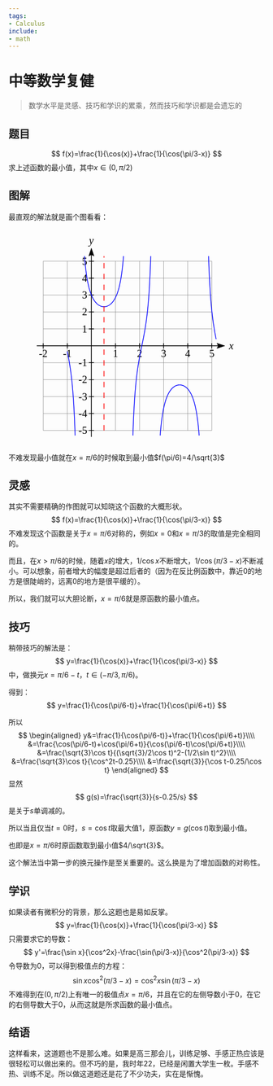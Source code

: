```yaml
---
tags:
- Calculus
include:
- math
---
```

# 中等数学复健
> 数学水平是灵感、技巧和学识的累乘，然而技巧和学识都是会遗忘的
## 题目
$$
f(x)=\frac{1}{\cos(x)}+\frac{1}{\cos(\pi/3-x)}
$$
求上述函数的最小值，其中$x\in (0,\pi/2)$
## 图解
最直观的解法就是画个图看看：
<figure>
<svg xmlns="http://www.w3.org/2000/svg" xmlns:xlink="http://www.w3.org/1999/xlink" id="preview" width="599" height="600" viewBox="0 0 599 600" xunitlength="67" yunitlength="47" xmin="-2" xmax="5" ymin="-5" ymax="5" ox="174" oy="275"><defs><style type="text/css">@import url("http://cdnjs.cloudflare.com/ajax/libs/KaTeX/0.2.0/katex.min.css")</style></defs><path d=" M174,90 174,560 M241,90 241,560 M308,90 308,560 M375,90 375,560 M442,90 442,560 M509,90 509,560 M107,90 107,560 M40,90 40,560 M40,325 509,325 M40,372 509,372 M40,419 509,419 M40,466 509,466 M40,513 509,513 M40,560 509,560 M40,278 509,278 M40,231 509,231 M40,184 509,184 M40,137 509,137 M40,90 509,90" stroke-width="1" stroke="grey" fill="none"></path><path d="M 523.376 317.812 L 544.94 325 L 523.376 332.188 L 526.97 325 z" stroke-width="1" stroke="black" fill="black"></path><path d="M 166.812 75.624 L 174 54.06 L 181.188 75.624 L 174 72.03 z" stroke-width="1" stroke="black" fill="black"></path><path d="M22.03,325 526.97,325 M174,72.03 174,577.97 M174,332.25 174,317.75 M241,332.25 241,317.75 M308,332.25 308,317.75 M375,332.25 375,317.75 M442,332.25 442,317.75 M509,332.25 509,317.75 M107,332.25 107,317.75 M40,332.25 40,317.75 M181.25,325 166.75,325 M181.25,372 166.75,372 M181.25,419 166.75,419 M181.25,466 166.75,466 M181.25,513 166.75,513 M181.25,560 166.75,560 M181.25,278 166.75,278 M181.25,231 166.75,231 M181.25,184 166.75,184 M181.25,137 166.75,137 M181.25,90 166.75,90" stroke-width="2" stroke="black" fill="none"></path><text id="null" x="241" y="356" font-style="" font-family="KaTeX_Main, serif" font-size="29" font-weight="normal" text-anchor="middle" fill="black" stroke-width="0px">1</text><text id="null" x="308" y="356" font-style="" font-family="KaTeX_Main, serif" font-size="29" font-weight="normal" text-anchor="middle" fill="black" stroke-width="0px">2</text><text id="null" x="375" y="356" font-style="" font-family="KaTeX_Main, serif" font-size="29" font-weight="normal" text-anchor="middle" fill="black" stroke-width="0px">3</text><text id="null" x="442" y="356" font-style="" font-family="KaTeX_Main, serif" font-size="29" font-weight="normal" text-anchor="middle" fill="black" stroke-width="0px">4</text><text id="null" x="509" y="356" font-style="" font-family="KaTeX_Main, serif" font-size="29" font-weight="normal" text-anchor="middle" fill="black" stroke-width="0px">5</text><text id="null" x="107" y="356" font-style="" font-family="KaTeX_Main, serif" font-size="29" font-weight="normal" text-anchor="middle" fill="black" stroke-width="0px">-1</text><text id="null" x="40" y="356" font-style="" font-family="KaTeX_Main, serif" font-size="29" font-weight="normal" text-anchor="middle" fill="black" stroke-width="0px">-2</text><text id="null" x="162.33333333333334" y="287.6666666666667" font-style="" font-family="KaTeX_Main, serif" font-size="29" font-weight="normal" text-anchor="end" fill="black" stroke-width="0px">1</text><text id="null" x="162.33333333333334" y="240.66666666666666" font-style="" font-family="KaTeX_Main, serif" font-size="29" font-weight="normal" text-anchor="end" fill="black" stroke-width="0px">2</text><text id="null" x="162.33333333333334" y="193.66666666666666" font-style="" font-family="KaTeX_Main, serif" font-size="29" font-weight="normal" text-anchor="end" fill="black" stroke-width="0px">3</text><text id="null" x="162.33333333333334" y="146.66666666666666" font-style="" font-family="KaTeX_Main, serif" font-size="29" font-weight="normal" text-anchor="end" fill="black" stroke-width="0px">4</text><text id="null" x="162.33333333333334" y="99.66666666666667" font-style="" font-family="KaTeX_Main, serif" font-size="29" font-weight="normal" text-anchor="end" fill="black" stroke-width="0px">5</text><text id="null" x="162.33333333333334" y="381.6666666666667" font-style="" font-family="KaTeX_Main, serif" font-size="29" font-weight="normal" text-anchor="end" fill="black" stroke-width="0px">-1</text><text id="null" x="162.33333333333334" y="428.6666666666667" font-style="" font-family="KaTeX_Main, serif" font-size="29" font-weight="normal" text-anchor="end" fill="black" stroke-width="0px">-2</text><text id="null" x="162.33333333333334" y="475.6666666666667" font-style="" font-family="KaTeX_Main, serif" font-size="29" font-weight="normal" text-anchor="end" fill="black" stroke-width="0px">-3</text><text id="null" x="162.33333333333334" y="522.6666666666666" font-style="" font-family="KaTeX_Main, serif" font-size="29" font-weight="normal" text-anchor="end" fill="black" stroke-width="0px">-4</text><text id="null" x="162.33333333333334" y="569.6666666666666" font-style="" font-family="KaTeX_Main, serif" font-size="29" font-weight="normal" text-anchor="end" fill="black" stroke-width="0px">-5</text><text id="null" x="174" y="42.39333333333328" font-style="italic" font-family="KaTeX_Main, serif" font-size="29" font-weight="normal" text-anchor="middle" fill="black" stroke-width="0px">y</text><text id="null" x="556.6066666666667" y="334.6666666666667" font-style="italic" font-family="KaTeX_Main, serif" font-size="29" font-weight="normal" text-anchor="start" fill="black" stroke-width="0px">x</text><path id="null" d="M107,340.5010418714028 107.66999933,343.86138255568085 108.33999865999999,347.2663397951976 109.00999798999999,350.72452489883847 109.67999731999998,354.24496318065326 110.34999664999998,357.83717354891473 111.01999597999998,361.5112565401446 111.68999530999997,365.27799259113283 112.35999463999997,369.1489526611814 113.02999396999998,373.13662371632495 113.69999329999997,377.25455208752953 114.36999262999997,381.5175083425621 115.03999195999997,385.94167810143085 115.70999128999996,390.54488422435224 116.37999061999996,395.34684707067186 117.04998994999997,400.36949114944605 117.71998927999996,405.6373085686131 118.38998860999996,411.1777923908912 119.05998793999996,417.02195652794387 119.72998726999995,423.20496343673426 120.39998659999995,429.76688702434194 121.06998592999994,436.7536463864361 121.73998525999994,444.2181571097591 122.40998458999994,452.2217620315856 123.07998391999993,460.83602428535573 123.74998324999993,470.14499472155717 124.41998257999992,480.2481072227321 125.08998190999992,491.26391492729454 125.75998123999992,503.3349671370871 126.42998056999991,516.6342553348762 127.09997989999991,531.3738510277207 127.7699792299999,547.8166575060408 128.43997855999993,566.2926692548382 128.68991167248026,574.1 " stroke-width="2" stroke="blue" fill="none"></path><path id="null" d="M154.81063849947776,75.89999999999998 155.90995108999988,88.89903023221888 156.57995041999988,95.98188270904075 157.24994974999987,102.54507895165352 157.9199490799999,108.64304955668905 158.5899484099999,114.32281459476803 159.2599477399999,119.62520358739289 159.92994706999988,124.58584208010245 160.59994639999988,129.23595530032708 161.2699457299999,133.603027280812 161.9399450599999,137.7113448932937 162.6099443899999,141.58244957541672 163.2799437199999,145.235514521122 163.9499430499999,148.68766129955372 164.61994237999988,151.9542269551207 165.2899417099999,155.04899039488419 165.9599410399999,157.98436512392846 166.6299403699999,160.77156402367854 167.2999396999999,163.420740792601 167.9699390299999,165.94111181643552 168.6399383599999,168.34106155573141 169.30993768999988,170.62823399388702 169.9799370199999,172.80961225003261 170.6499363499999,174.891588105636 171.3199356799999,176.88002290440102 171.9899350099999,178.7803010484704 172.6599343399999,180.5973771196604 173.3299336699999,182.33581749421546 173.99993299999988,183.99983718687133 174.6699323299999,185.59333254970164 175.3399316599999,187.11991035916583 176.0099309899999,188.58291374768925 176.6799303199999,189.9854453713251 177.3499296499999,191.33038815043176 178.0199289799999,192.62042387410298 178.68992830999989,193.85804991989795 179.3599276399999,195.04559430706638 180.0299269699999,196.18522927300728 180.6999262999999,197.27898353834468 181.3699256299999,198.32875340511202 182.0399249599999,199.33631281455894 182.7099242899999,200.30332247559727 183.3799236199999,201.23133816150255 184.04992294999988,202.12181826087556 184.7199222799999,202.97613065878846 185.3899216099999,203.79555901525998 186.0599209399999,204.58130850055284 186.7299202699999,205.3345110400927 187.3999195999999,206.05623011594724 188.06991892999991,206.74746516666391 188.7399182599999,207.40915562273767 189.4099175899999,208.04218461099924 190.0799169199999,208.64738235769534 190.7499162499999,209.22552931692405 191.4199155799999,209.7773590483327 192.08991490999992,210.3035608655407 192.75991423999992,210.80478227457695 193.4299135699999,211.28163121968498 194.0999128999999,211.73467815212172 194.7699122299999,212.16445793603333 195.43991155999993,212.57147160410688 196.10991088999992,212.9561879744591 196.77991021999992,213.3190451391082 197.44990954999992,213.6604518333699 198.1199088799999,213.9807886946155 198.7899082099999,214.2804094180093 199.4599075399999,214.5596418161009 200.12990686999993,214.81878878847488 200.79990619999992,215.0581292070442 201.46990552999992,215.2779187220155 202.13990485999992,215.4783904930381 202.8099041899999,215.65975584957903 203.47990351999994,215.8222048841289 204.14990284999993,215.96590698144166 204.81990217999993,216.09101128663616 205.48990150999992,216.1976471146367 206.15990083999992,216.28592430310147 206.82990016999992,216.35593351067803 207.4998994999999,216.4077464621281 208.16989882999994,216.44141614158457 208.83989815999993,216.4569769349293 209.50989748999993,216.4544447220203 210.17989681999993,216.4338169192372 210.84989614999992,216.39507247256074 211.51989547999992,216.33817180115267 212.1898948099999,216.26305669114748 212.8598941399999,216.16965013911602 213.5298934699999,216.05785614439958 214.1998927999999,215.9275594492512 214.8698921299999,215.7786252254429 215.5398914599999,215.61089870571533 216.2098907899999,215.42420475814617 216.87989011999989,215.21834740119783 217.5498894499999,214.99310925687166 218.2198887799999,214.74825093903837 218.8898881099999,214.48351037363193 219.5598874399999,214.1986020469833 220.2298867699999,213.89321617812425 220.8998860999999,213.56701781040903 221.56988542999989,213.21964581727485 222.23988475999988,212.85071181638716 222.90988408999988,212.4597989857865 223.57988341999987,212.04646077495994 224.24988274999987,211.61021950299812 224.91988207999987,211.15056483515775 225.58988140999986,210.66695212821548 226.25988073999986,210.15880063396872 226.92988006999985,209.6254915490877 227.59987939999985,209.06636589824802 228.26987872999985,208.4807222360456 228.93987805999984,207.86781415160414 229.60987738999984,207.22684755800168 230.27987671999983,206.55697774664446 230.94987604999983,205.85730618446928 231.61987537999983,205.12687702932885 232.28987470999982,204.36467333606532 232.95987403999982,203.5696129225575 233.6298733699998,202.7405438613888 234.2998726999998,201.8762395586524 234.9698720299998,200.9753933767244 235.6398713599998,200.0366127525026 236.3098706899998,199.05841275652483 236.97987001999982,198.03920903143796 237.64986934999982,196.97731004033284 238.3198686799998,195.87090854634192 238.9898680099998,194.71807223440658 239.6598673399998,193.5167333740406 240.3298666699998,192.26467740796102 240.9998659999998,190.95953033530645 241.6698653299998,189.5987447394191 242.3398646599998,188.17958428836243 243.00986398999981,186.69910651091618 243.6798633199998,185.15414362104485 244.3498626499998,183.5412811289592 245.0198619799998,181.85683393585992 245.68986130999983,180.09681956106044 246.35986063999982,178.2569280929099 247.02985996999985,176.33248838695272 247.69985929999984,174.3184299537711 248.36985862999984,172.2092398821569 249.03985795999984,169.99891402713138 249.70985728999983,167.68090155249536 250.37985661999986,165.24804174854444 251.04985594999985,162.69249184037938 251.71985527999988,160.00564425208438 252.38985460999987,157.17803148571517 253.05985393999987,154.19921639716154 253.72985326999986,151.05766518500116 254.39985259999986,147.74059982942185 255.06985192999988,144.23382599480897 255.7398512599999,140.52153150050503 256.4098505899999,136.5860493150832 257.0798499199999,132.4075775676572 257.7498492499999,127.96384719782782 258.4198485799999,123.2297254518752 259.0898479099999,118.17674029654529 259.7598472399999,112.7725067148782 260.42984656999994,106.98003042529842 261.09984589999993,100.75685733956408 261.76984522999993,94.05402735603127 262.4398445599999,86.81477787780818 263.1098438899999,78.9729243023499 263.35143411614246,75.89999999999998 " stroke-width="2" stroke="blue" fill="none"></path><path id="null" d="M289.47163675433524,574.1 290.57981642000016,543.0243652728147 291.24981575000015,527.0883726349667 291.91981508000015,512.7760321787207 292.58981441000014,499.84008337643377 293.25981374000014,488.080424359458 293.92981307000014,477.33334794744314 294.59981240000013,467.4635949674797 295.2698117300002,458.3584003683525 295.9398110600002,449.92297231537964 296.6098103900002,442.0770172286419 297.2798097200002,434.75203874089755 297.94980905000017,427.8892164900684 298.6198083800002,421.4377243445472 299.2898077100002,415.35338519432764 299.9598070400002,409.5975860496943 300.6298063700002,404.1363962947646 301.2998057000002,398.93984582466896 301.9698050300002,393.98132999257155 302.6398043600002,389.2371158609541 303.3098036900002,384.68592992242577 303.9798030200002,380.30861174253255 304.64980235000024,376.08782124531945 305.31980168000024,372.00778987334616 305.98980101000024,368.0541077969392 306.65980034000023,364.2135408611938 307.3297996700003,360.47387214571984 307.9997990000003,356.8237639472578 308.6697983300003,353.25263673587745 309.3397976600003,349.75056222436024 310.00979699000027,346.30816816002823 310.67979632000026,342.91655282348836 311.34979565000026,339.5672075184698 312.0197949800002,336.2519455756908 312.6897943100002,332.9628365826725 313.3597936400002,329.69214469917097 314.0297929700002,326.43227003090533 314.6997923000001,323.1756921173662 315.3697916300001,319.9149146461633 316.0397909600001,316.64241053896376 316.7097902900001,313.3505665639011 317.3797896200001,310.0316266168045 318.0497889500001,306.67763277819813 318.7197882800001,303.2803631933093 319.3897876100001,299.8312657358257 320.0597869400001,296.32138629923975 320.7297862700001,292.74129040728394 321.3997856000001,289.0809766404834 322.0697849300001,285.32978013041077 322.7397842600001,281.4762640652772 323.4097835900001,277.5080967650242 324.07978292,273.4119114015091 324.74978225,269.173144834131 325.41978158,264.7758512697436 326.08978091,260.2024854936491 326.75978024,255.433649197058 327.42977956999994,250.44779236700947 328.09977889999993,245.2208597014959 328.76977822999993,239.72586942166777 329.4397775599999,233.9324084776228 330.1097768899999,227.80602371229497 330.7797762199999,221.30748267950003 331.4497755499999,214.39186997150154 332.1197748799999,207.00747433426693 332.7897742099999,199.0944074316439 333.4597735399999,190.582875249785 334.1297728699999,181.3909954187675 334.7997721999999,171.42201457117852 335.4697715299999,160.56072375618862 336.1397708599998,148.66878832469183 336.8097701899998,135.57858803164282 337.4797695199998,121.0849814180707 338.1497688499998,104.93412951897506 338.8197681799998,86.80807599056163 339.17618874942616,75.89999999999998 " stroke-width="2" stroke="blue" fill="none"></path><path id="null" d="M365.2979824929315,574.1 366.28974070999936,562.2834073338797 366.95974003999936,555.1120219146148 367.62973936999936,548.4697607200854 368.29973869999935,542.3008788180064 368.96973802999935,536.557262265529 369.63973735999934,531.1971651876654 370.30973668999934,526.1841897116077 370.97973601999934,521.4864559635048 371.64973534999933,517.0759220554273 372.3197346799993,512.9278233637899 372.98973400999927,509.0202073773951 373.65973333999926,505.33354563560397 374.32973266999926,501.85040825116926 374.99973199999926,498.55518955002196 375.66973132999925,495.433875700617 376.3397306599992,492.4738470218166 377.0097299899992,489.6637090778805 377.6797293199992,486.99314778597625 378.3497286499992,484.4528046457882 379.0197279799992,482.03416890494304 379.68972730999917,479.72948403790144 380.35972663999917,477.5316663700477 381.02972596999916,475.4342340462035 381.69972529999916,473.43124484167515 382.36972462999915,471.51724155814657 383.03972395999915,469.68720394716456 383.70972328999915,467.9365062691512 384.37972261999914,466.26087973260053 385.0497219499991,464.65637917170204 385.7197212799991,463.1193534153631 386.3897206099991,461.64641887988466 387.05971993999907,460.2344359841353 387.72971926999907,458.88048804218033 388.399718599999,457.58186233575884 389.069717929999,456.33603310922695 389.739717259999,455.1406462638015 390.409716589999,453.99350555711635 391.079715919999,452.89256013907004 391.749715249999,451.83589327634763 392.419714579999,450.82171213641027 393.089713909999,449.8483385176122 393.759713239999,448.9142004258191 394.42971256999897,448.0178244097775 395.09971189999897,447.1578285777956 395.76971122999896,446.3329162272695 396.43971055999896,445.54187002640913 397.10970988999895,444.78354669435623 397.7797092199989,444.05687213186843 398.4497085499989,443.3608369599981 399.1197078799989,442.6944924288084 399.7897072099989,442.0569466622337 400.4597065399988,441.44736120878133 401.1297058699988,440.86494787093795 401.7997051999988,440.30896578895977 402.4697045299988,439.778718757208 403.1397038599988,439.2735527534137 403.8097031899988,438.7928536632221 404.4797025199988,438.3360451841306 405.1497018499988,437.9025868944984 405.8197011799988,437.49197247472216 406.4897005099988,437.10372806892394 407.1596998399988,436.7374107766384 407.8296991699988,436.3926072650024 408.4996984999988,436.0689324928734 409.16969782999877,435.76602853913005 409.8396971599987,435.4835635281712 410.5096964899987,435.22123064630193 411.1796958199987,434.9787472433304 411.8496951499987,434.7558540142585 412.5196944799987,434.5523142564766 413.18969380999863,434.3679131983472 413.8596931399986,434.20245739550455 414.5296924699986,434.05577419160704 415.1996917999986,433.9277112406535 415.8696911299986,433.8181360883343 416.5396904599986,433.726935810216 417.2096897899986,433.65401670487154 417.8796891199986,433.59930404036913 418.5496884499986,433.5627418528119 419.2196877799986,433.5442927958951 419.8896871099986,433.54393804071515 420.5596864399986,433.5616772253169 421.2296857699986,433.5975284537237 421.8996850999985,433.6515283444468 422.5696844299985,433.72373212871776 423.2396837599985,433.81421379894766 423.9096830899985,433.92306630816813 424.5796824199985,434.0504018214797 425.24968174999844,434.1963520207995 425.91968107999844,434.3610684644889 426.58968040999844,434.54472300373413 427.25967973999843,434.7475082578686 427.92967906999843,434.9696381511551 428.5996783999984,435.21134851389843 429.2696777299984,435.4728977511402 429.9396770599984,435.7545675825895 430.6096763899984,436.0566638578879 431.2796757199984,436.37951745177884 431.9496750499984,436.7234852442756 432.61967437999834,437.08895119148497 433.28967370999834,437.47632749336594 433.95967303999834,437.8860558653855 434.62967236999833,438.3186089217836 435.2996716999983,438.77449167898726 435.9696710299983,439.25424318863213 436.6396703599983,439.7584383106664 437.3096696899983,440.2876896381365 437.9796690199983,440.84264958651715 438.64966834999825,441.4240126618415 439.31966767999825,442.0325179234584 439.98966700999824,442.66895165898836 440.65966633999824,443.3341502910192 441.32966566999823,444.0290035372807 441.99966499999823,444.7544578485205 442.6696643299982,445.5115201511005 443.3396636599982,446.3012619244837 444.0096629899982,447.1248236473559 444.6796623199982,447.9834196501704 445.34966164999815,448.8783434164949 446.01966097999815,449.8109733807672 446.68966030999815,450.7827792760173 447.35965963999814,451.7953290919154 448.02965896999814,452.85029671128643 448.69965829999813,453.94947030215326 449.36965762999813,455.094761552626 450.0396569599981,456.28821584776813 450.7096562899981,457.5320235011991 451.37965561999806,458.8285321699773 452.04965494999806,460.1802605996005 452.71965427999805,461.58991386724756 453.38965360999805,463.06040031619057 454.05965293999805,464.5948504033124 454.72965226999804,466.19663771566456 455.39965159999804,467.8694024519634 456.06965092999803,469.61707771205886 456.73965025999803,471.4439189931435 457.40964958999797,473.3545373576135 458.07964891999796,475.3539368162276 458.74964824999796,477.44755656427776 459.41964757999796,479.64131882125423 460.08964690999795,481.941683160209 460.75964623999795,484.3557083769798 461.42964556999794,486.8911231483389 462.09964489999794,489.5564069704293 462.76964422999794,492.3608831653496 463.4396435599979,495.3148261082455 464.1096428899979,498.4295852775499 464.77964221999787,501.7177292901222 465.44964154999786,505.1932137809953 466.11964087999786,508.87157786365026 466.78964020999786,512.7701750132682 467.45963953999785,516.9084456215356 468.12963886999785,521.3082402702498 468.79963819999784,525.9942050878176 469.4696375299978,530.9942435591498 470.1396368599978,536.3400730912286 470.8096361899978,542.0678998214713 471.47963551999777,548.2192420539462 472.14963484999777,554.841941972377 472.81963417999776,561.9914178461006 473.48963350999776,569.7322261785291 473.83769188366176,574.1 " stroke-width="2" stroke="blue" fill="none"></path><path id="null" d="M499.9595592098396,75.89999999999998 500.9596060399973,104.26278675403057 501.6296053699973,120.48463270510814 502.2996046999973,135.03808968709114 502.9696040299973,148.17918753853576 503.6396033599973,160.1147441958825 504.3096026899973,171.0136803040815 504.9796020199973,181.01535162168125 505.6496013499973,190.23577783712648 506.3196006799972,198.77236254034233 506.9896000099972,206.7075143985162 507.6595993399972,214.11145700625787 508.3295986699972,221.04443204227562 508.9995979999972,227.55844344962662 509.6695973299972,233.69865065403621 510.3395966599972,239.50449074916514 511.0095959899972,245.01058945145053 511.6795953199972,250.247506030801 512.3495946499971,255.24234671911233 513.0195939799971,260.0192731667512 513.6895933099971,264.599926582658 514.3595926399971,269.0037837133941 515.0295919699971,273.24845740535466 515.6995912999971,277.34995187685024 516.3695906299971,281.32288080346575 517.0395899599971,285.18065474550997 517.7095892899971,288.93564321333486 518.3795886199971,292.59931569529874 519.049587949997,296.18236520469827 519.7195872799971,299.6948172913102 520.389586609997,303.1461269763305 521.0595859399971,306.54526568062147 " stroke-width="2" stroke="blue" fill="none"></path><path id="null" d="M209.08111796508604,560 209.08111796508604,559.2166674499999 209.08111796508604,558.4333349 209.08111796508604,557.65000235 209.08111796508604,556.8666698 209.08111796508604,556.0833372499999 209.08111796508604,555.3000046999999 209.08111796508604,554.5166721499999 209.08111796508604,553.7333395999999 209.08111796508604,552.9500070499998 209.08111796508604,552.1666744999998 209.08111796508604,551.3833419499998 209.08111796508604,550.6000093999999 209.08111796508604,549.8166768499998 209.08111796508604,549.0333442999997 209.08111796508604,548.2500117499998 209.08111796508604,547.4666791999998 209.08111796508604,546.6833466499997 209.08111796508604,545.9000140999997 209.08111796508604,545.1166815499997 209.08111796508604,544.3333489999997 209.08111796508604,543.5500164499997 209.08111796508604,542.7666838999996 209.08111796508604,541.9833513499996 209.08111796508604,541.2000187999996 209.08111796508604,540.4166862499997 209.08111796508604,539.6333536999996 209.08111796508604,538.8500211499995 209.08111796508604,538.0666885999996 209.08111796508604,537.2833560499995 209.08111796508604,536.5000234999995 209.08111796508604,535.7166909499995 209.08111796508604,534.9333583999995 209.08111796508604,534.1500258499995 209.08111796508604,533.3666932999995 209.08111796508604,532.5833607499994 209.08111796508604,531.8000281999994 209.08111796508604,531.0166956499994 209.08111796508604,530.2333630999995 209.08111796508604,529.4500305499994 209.08111796508604,528.6666979999993 209.08111796508604,527.8833654499994 209.08111796508604,527.1000328999993 209.08111796508604,526.3167003499993 209.08111796508604,525.5333677999993 209.08111796508604,524.7500352499993 209.08111796508604,523.9667026999992 209.08111796508604,523.1833701499993 209.08111796508604,522.4000375999992 209.08111796508604,521.6167050499992 209.08111796508604,520.8333724999992 209.08111796508604,520.0500399499992 209.08111796508604,519.2667073999992 209.08111796508604,518.4833748499991 209.08111796508604,517.7000422999992 209.08111796508604,516.9167097499991 209.08111796508604,516.1333771999991 209.08111796508604,515.3500446499991 209.08111796508604,514.5667120999991 209.08111796508604,513.783379549999 209.08111796508604,513.0000469999991 209.08111796508604,512.216714449999 209.08111796508604,511.43338189999906 209.08111796508604,510.6500493499991 209.08111796508604,509.86671679999904 209.08111796508604,509.0833842499991 209.08111796508604,508.30005169999913 209.08111796508604,507.51671914999906 209.08111796508604,506.7333865999991 209.08111796508604,505.95005404999915 209.08111796508604,505.1667214999991 209.08111796508604,504.38338894999913 209.08111796508604,503.6000563999992 209.08111796508604,502.8167238499991 209.08111796508604,502.03339129999915 209.08111796508604,501.2500587499991 209.08111796508604,500.46672619999913 209.08111796508604,499.68339364999906 209.08111796508604,498.9000610999991 209.08111796508604,498.11672854999915 209.08111796508604,497.3333959999991 209.08111796508604,496.55006344999913 209.08111796508604,495.7667308999992 209.08111796508604,494.9833983499991 209.08111796508604,494.20006579999915 209.08111796508604,493.4167332499992 209.08111796508604,492.63340069999913 209.08111796508604,491.8500681499992 209.08111796508604,491.0667355999992 209.08111796508604,490.28340304999915 209.08111796508604,489.5000704999992 209.08111796508604,488.71673794999924 209.08111796508604,487.9334053999992 209.08111796508604,487.1500728499992 209.08111796508604,486.36674029999926 209.08111796508604,485.5834077499992 209.08111796508604,484.80007519999924 209.08111796508604,484.0167426499993 209.08111796508604,483.2334100999992 209.08111796508604,482.45007754999926 209.08111796508604,481.6667449999993 209.08111796508604,480.88341244999924 209.08111796508604,480.1000798999993 209.08111796508604,479.3167473499992 209.08111796508604,478.53341479999926 209.08111796508604,477.7500822499993 209.08111796508604,476.96674969999924 209.08111796508604,476.1834171499993 209.08111796508604,475.4000845999992 209.08111796508604,474.61675204999926 209.08111796508604,473.8334194999993 209.08111796508604,473.05008694999924 209.08111796508604,472.2667543999993 209.08111796508604,471.48342184999933 209.08111796508604,470.70008929999926 209.08111796508604,469.9167567499993 209.08111796508604,469.13342419999935 209.08111796508604,468.3500916499993 209.08111796508604,467.56675909999933 209.08111796508604,466.7834265499994 209.08111796508604,466.0000939999993 209.08111796508604,465.21676144999935 209.08111796508604,464.4334288999994 209.08111796508604,463.65009634999933 209.08111796508604,462.8667637999994 209.08111796508604,462.0834312499994 209.08111796508604,461.30009869999935 209.08111796508604,460.5167661499994 209.08111796508604,459.73343359999944 209.08111796508604,458.9501010499994 209.08111796508604,458.1667684999994 209.08111796508604,457.38343594999947 209.08111796508604,456.6001033999994 209.08111796508604,455.81677084999944 209.08111796508604,455.0334382999994 209.08111796508604,454.2501057499994 209.08111796508604,453.46677319999947 209.08111796508604,452.6834406499994 209.08111796508604,451.90010809999944 209.08111796508604,451.1167755499995 209.08111796508604,450.3334429999994 209.08111796508604,449.55011044999947 209.08111796508604,448.7667778999994 209.08111796508604,447.98344534999944 209.08111796508604,447.2001127999995 209.08111796508604,446.4167802499994 209.08111796508604,445.63344769999946 209.08111796508604,444.8501151499995 209.08111796508604,444.06678259999944 209.08111796508604,443.2834500499995 209.08111796508604,442.50011749999953 209.08111796508604,441.71678494999946 209.08111796508604,440.9334523999995 209.08111796508604,440.15011984999956 209.08111796508604,439.3667872999995 209.08111796508604,438.58345474999953 209.08111796508604,437.8001221999996 209.08111796508604,437.0167896499995 209.08111796508604,436.23345709999955 209.08111796508604,435.4501245499996 209.08111796508604,434.66679199999953 209.08111796508604,433.8834594499996 209.08111796508604,433.1001268999995 209.08111796508604,432.31679434999955 209.08111796508604,431.5334617999996 209.08111796508604,430.75012924999953 209.08111796508604,429.9667966999996 209.08111796508604,429.1834641499996 209.08111796508604,428.40013159999955 209.08111796508604,427.6167990499996 209.08111796508604,426.83346649999953 209.08111796508604,426.0501339499996 209.08111796508604,425.2668013999996 209.08111796508604,424.48346884999955 209.08111796508604,423.7001362999996 209.08111796508604,422.91680374999964 209.08111796508604,422.1334711999996 209.08111796508604,421.3501386499996 209.08111796508604,420.56680609999967 209.08111796508604,419.7834735499996 209.08111796508604,419.00014099999964 209.08111796508604,418.2168084499997 209.08111796508604,417.4334758999996 209.08111796508604,416.65014334999967 209.08111796508604,415.8668107999997 209.08111796508604,415.08347824999964 209.08111796508604,414.3001456999997 209.08111796508604,413.51681314999973 209.08111796508604,412.73348059999967 209.08111796508604,411.9501480499997 209.08111796508604,411.16681549999976 209.08111796508604,410.3834829499997 209.08111796508604,409.60015039999973 209.08111796508604,408.81681784999967 209.08111796508604,408.0334852999997 209.08111796508604,407.25015274999976 209.08111796508604,406.4668201999997 209.08111796508604,405.68348764999973 209.08111796508604,404.9001550999998 209.08111796508604,404.1168225499997 209.08111796508604,403.33348999999976 209.08111796508604,402.5501574499997 209.08111796508604,401.76682489999973 209.08111796508604,400.9834923499998 209.08111796508604,400.2001597999997 209.08111796508604,399.41682724999976 209.08111796508604,398.6334946999998 209.08111796508604,397.85016214999973 209.08111796508604,397.0668295999998 209.08111796508604,396.2834970499998 209.08111796508604,395.50016449999976 209.08111796508604,394.7168319499998 209.08111796508604,393.93349939999985 209.08111796508604,393.1501668499998 209.08111796508604,392.3668342999998 209.08111796508604,391.58350174999987 209.08111796508604,390.8001691999998 209.08111796508604,390.01683664999985 209.08111796508604,389.2335040999999 209.08111796508604,388.4501715499998 209.08111796508604,387.66683899999987 209.08111796508604,386.8835064499998 209.08111796508604,386.10017389999985 209.08111796508604,385.3168413499999 209.08111796508604,384.5335087999998 209.08111796508604,383.75017624999987 209.08111796508604,382.9668436999999 209.08111796508604,382.18351114999984 209.08111796508604,381.4001785999999 209.08111796508604,380.61684604999994 209.08111796508604,379.83351349999987 209.08111796508604,379.0501809499999 209.08111796508604,378.26684839999984 209.08111796508604,377.4835158499999 209.08111796508604,376.70018329999994 209.08111796508604,375.91685074999987 209.08111796508604,375.1335181999999 209.08111796508604,374.35018564999996 209.08111796508604,373.5668530999999 209.08111796508604,372.78352054999993 209.08111796508604,372.000188 209.08111796508604,371.2168554499999 209.08111796508604,370.43352289999996 209.08111796508604,369.6501903499999 209.08111796508604,368.86685779999993 209.08111796508604,368.08352525 209.08111796508604,367.3001926999999 209.08111796508604,366.51686014999996 209.08111796508604,365.7335275999999 209.08111796508604,364.95019504999993 209.08111796508604,364.1668625 209.08111796508604,363.3835299499999 209.08111796508604,362.60019739999996 209.08111796508604,361.8168648499999 209.08111796508604,361.03353229999993 209.08111796508604,360.25019975 209.08111796508604,359.4668671999999 209.08111796508604,358.68353464999996 209.08111796508604,357.9002020999999 209.08111796508604,357.11686954999993 209.08111796508604,356.333537 209.08111796508604,355.5502044499999 209.08111796508604,354.76687189999996 209.08111796508604,353.9835393499999 209.08111796508604,353.20020679999993 209.08111796508604,352.41687425 209.08111796508604,351.6335416999999 209.08111796508604,350.85020914999996 209.08111796508604,350.0668765999999 209.08111796508604,349.28354404999993 209.08111796508604,348.5002115 209.08111796508604,347.7168789499999 209.08111796508604,346.93354639999995 209.08111796508604,346.1502138499999 209.08111796508604,345.36688129999993 209.08111796508604,344.58354875 209.08111796508604,343.8002161999999 209.08111796508604,343.01688364999995 209.08111796508604,342.2335510999999 209.08111796508604,341.45021854999993 209.08111796508604,340.666886 209.08111796508604,339.8835534499999 209.08111796508604,339.10022089999995 209.08111796508604,338.3168883499999 209.08111796508604,337.53355579999993 209.08111796508604,336.75022325 209.08111796508604,335.9668906999999 209.08111796508604,335.18355814999995 209.08111796508604,334.4002255999999 209.08111796508604,333.61689304999993 209.08111796508604,332.8335605 209.08111796508604,332.0502279499999 209.08111796508604,331.26689539999995 209.08111796508604,330.4835628499999 209.08111796508604,329.70023029999993 209.08111796508604,328.91689775 209.08111796508604,328.1335651999999 209.08111796508604,327.35023264999995 209.08111796508604,326.5669000999999 209.08111796508604,325.78356754999993 209.08111796508604,325.000235 209.08111796508604,324.2169024499999 209.08111796508604,323.43356989999995 209.08111796508604,322.6502373499999 209.08111796508604,321.86690479999993 209.08111796508604,321.08357225 209.08111796508604,320.3002396999999 209.08111796508604,319.51690714999995 209.08111796508604,318.7335745999999 209.08111796508604,317.95024204999993 209.08111796508604,317.1669095 209.08111796508604,316.3835769499999 209.08111796508604,315.60024439999995 209.08111796508604,314.8169118499999 209.08111796508604,314.03357929999993 209.08111796508604,313.25024675 209.08111796508604,312.4669141999999 209.08111796508604,311.68358164999995 209.08111796508604,310.9002490999999 209.08111796508604,310.1169165499999 209.08111796508604,309.333584 209.08111796508604,308.5502514499999 209.08111796508604,307.76691889999995 209.08111796508604,306.9835863499999 209.08111796508604,306.2002537999999 209.08111796508604,305.41692125 209.08111796508604,304.6335886999999 209.08111796508604,303.85025614999995 209.08111796508604,303.0669235999999 209.08111796508604,302.2835910499999 209.08111796508604,301.5002585 209.08111796508604,300.7169259499999 209.08111796508604,299.93359339999995 209.08111796508604,299.1502608499999 209.08111796508604,298.3669282999999 209.08111796508604,297.58359575 209.08111796508604,296.8002631999999 209.08111796508604,296.01693064999995 209.08111796508604,295.2335980999999 209.08111796508604,294.4502655499999 209.08111796508604,293.666933 209.08111796508604,292.8836004499999 209.08111796508604,292.10026789999995 209.08111796508604,291.3169353499999 209.08111796508604,290.5336027999999 209.08111796508604,289.75027024999997 209.08111796508604,288.9669376999999 209.08111796508604,288.18360514999995 209.08111796508604,287.4002725999999 209.08111796508604,286.6169400499999 209.08111796508604,285.83360749999997 209.08111796508604,285.0502749499999 209.08111796508604,284.26694239999995 209.08111796508604,283.4836098499999 209.08111796508604,282.7002772999999 209.08111796508604,281.91694474999997 209.08111796508604,281.1336121999999 209.08111796508604,280.35027964999995 209.08111796508604,279.5669470999999 209.08111796508604,278.7836145499999 209.08111796508604,278.00028199999997 209.08111796508604,277.2169494499999 209.08111796508604,276.43361689999995 209.08111796508604,275.6502843499999 209.08111796508604,274.8669517999999 209.08111796508604,274.08361924999997 209.08111796508604,273.3002866999999 209.08111796508604,272.51695414999995 209.08111796508604,271.7336216 209.08111796508604,270.9502890499999 209.08111796508604,270.16695649999997 209.08111796508604,269.38362395 209.08111796508604,268.60029139999995 209.08111796508604,267.81695885 209.08111796508604,267.0336262999999 209.08111796508604,266.25029374999997 209.08111796508604,265.4669612 209.08111796508604,264.68362864999995 209.08111796508604,263.9002961 209.08111796508604,263.11696355000004 209.08111796508604,262.33363099999997 209.08111796508604,261.55029845 209.08111796508604,260.76696590000006 209.08111796508604,259.98363335 209.08111796508604,259.20030080000004 209.08111796508604,258.4169682500001 209.08111796508604,257.6336357 209.08111796508604,256.85030315000006 209.08111796508604,256.0669706000001 209.08111796508604,255.28363805000004 209.08111796508604,254.50030550000008 209.08111796508604,253.71697295000013 209.08111796508604,252.93364040000006 209.08111796508604,252.1503078500001 209.08111796508604,251.36697530000004 209.08111796508604,250.58364275000008 209.08111796508604,249.80031020000013 209.08111796508604,249.01697765000006 209.08111796508604,248.2336451000001 209.08111796508604,247.45031255000015 209.08111796508604,246.66698000000008 209.08111796508604,245.88364745000013 209.08111796508604,245.10031490000017 209.08111796508604,244.3169823500001 209.08111796508604,243.53364980000015 209.08111796508604,242.75031725000008 209.08111796508604,241.96698470000013 209.08111796508604,241.18365215000017 209.08111796508604,240.4003196000001 209.08111796508604,239.61698705000015 209.08111796508604,238.8336545000002 209.08111796508604,238.05032195000013 209.08111796508604,237.26698940000017 209.08111796508604,236.48365685000016 209.08111796508604,235.70032430000015 209.08111796508604,234.9169917500002 209.08111796508604,234.13365920000018 209.08111796508604,233.35032665000017 209.08111796508604,232.56699410000022 209.08111796508604,231.7836615500002 209.08111796508604,231.0003290000002 209.08111796508604,230.21699645000024 209.08111796508604,229.43366390000023 209.08111796508604,228.65033135000022 209.08111796508604,227.86699880000026 209.08111796508604,227.08366625000025 209.08111796508604,226.30033370000024 209.08111796508604,225.51700115000028 209.08111796508604,224.73366860000027 209.08111796508604,223.95033605000026 209.08111796508604,223.16700350000025 209.08111796508604,222.38367095000024 209.08111796508604,221.60033840000028 209.08111796508604,220.81700585000027 209.08111796508604,220.03367330000026 209.08111796508604,219.2503407500003 209.08111796508604,218.4670082000003 209.08111796508604,217.68367565000028 209.08111796508604,216.90034310000033 209.08111796508604,216.11701055000032 209.08111796508604,215.3336780000003 209.08111796508604,214.55034545000035 209.08111796508604,213.76701290000034 209.08111796508604,212.98368035000033 209.08111796508604,212.20034780000032 209.08111796508604,211.4170152500003 209.08111796508604,210.63368270000035 209.08111796508604,209.85035015000034 209.08111796508604,209.06701760000033 209.08111796508604,208.28368505000037 209.08111796508604,207.50035250000036 209.08111796508604,206.71701995000035 209.08111796508604,205.9336874000004 209.08111796508604,205.15035485000038 209.08111796508604,204.36702230000037 209.08111796508604,203.58368975000042 209.08111796508604,202.8003572000004 209.08111796508604,202.0170246500004 209.08111796508604,201.23369210000038 209.08111796508604,200.45035955000043 209.08111796508604,199.66702700000042 209.08111796508604,198.8836944500004 209.08111796508604,198.1003619000004 209.08111796508604,197.31702935000044 209.08111796508604,196.53369680000043 209.08111796508604,195.75036425000042 209.08111796508604,194.96703170000046 209.08111796508604,194.18369915000045 209.08111796508604,193.40036660000044 209.08111796508604,192.61703405000048 209.08111796508604,191.83370150000047 209.08111796508604,191.05036895000046 209.08111796508604,190.2670364000005 209.08111796508604,189.48370385000044 209.08111796508604,188.70037130000048 209.08111796508604,187.91703875000053 209.08111796508604,187.13370620000046 209.08111796508604,186.3503736500005 209.08111796508604,185.5670411000005 209.08111796508604,184.78370855000048 209.08111796508604,184.00037600000053 209.08111796508604,183.21704345000052 209.08111796508604,182.4337109000005 209.08111796508604,181.65037835000055 209.08111796508604,180.86704580000054 209.08111796508604,180.08371325000053 209.08111796508604,179.30038070000057 209.08111796508604,178.5170481500005 209.08111796508604,177.73371560000055 209.08111796508604,176.9503830500006 209.08111796508604,176.16705050000053 209.08111796508604,175.38371795000057 209.08111796508604,174.60038540000056 209.08111796508604,173.81705285000055 209.08111796508604,173.0337203000006 209.08111796508604,172.25038775000058 209.08111796508604,171.46705520000057 209.08111796508604,170.68372265000062 209.08111796508604,169.9003901000006 209.08111796508604,169.1170575500006 209.08111796508604,168.33372500000064 209.08111796508604,167.55039245000063 209.08111796508604,166.76705990000062 209.08111796508604,165.98372735000066 209.08111796508604,165.2003948000006 209.08111796508604,164.41706225000064 209.08111796508604,163.63372970000063 209.08111796508604,162.85039715000062 209.08111796508604,162.06706460000066 209.08111796508604,161.28373205000065 209.08111796508604,160.50039950000064 209.08111796508604,159.71706695000069 209.08111796508604,158.93373440000067 209.08111796508604,158.15040185000066 209.08111796508604,157.3670693000007 209.08111796508604,156.5837367500007 209.08111796508604,155.80040420000068 209.08111796508604,155.01707165000073 209.08111796508604,154.23373910000066 209.08111796508604,153.4504065500007 209.08111796508604,152.66707400000075 209.08111796508604,151.88374145000068 209.08111796508604,151.10040890000073 209.08111796508604,150.31707635000072 209.08111796508604,149.5337438000007 209.08111796508604,148.75041125000075 209.08111796508604,147.96707870000074 209.08111796508604,147.18374615000073 209.08111796508604,146.40041360000077 209.08111796508604,145.61708105000076 209.08111796508604,144.83374850000075 209.08111796508604,144.0504159500008 209.08111796508604,143.26708340000073 209.08111796508604,142.48375085000077 209.08111796508604,141.70041830000082 209.08111796508604,140.91708575000075 209.08111796508604,140.1337532000008 209.08111796508604,139.35042065000079 209.08111796508604,138.56708810000077 209.08111796508604,137.78375555000082 209.08111796508604,137.0004230000008 209.08111796508604,136.2170904500008 209.08111796508604,135.43375790000078 209.08111796508604,134.65042535000077 209.08111796508604,133.8670928000007 209.08111796508604,133.08376025000075 209.08111796508604,132.30042770000068 209.08111796508604,131.51709515000073 209.08111796508604,130.73376260000066 209.08111796508604,129.9504300500007 209.08111796508604,129.16709750000064 209.08111796508604,128.38376495000063 209.08111796508604,127.60043240000061 209.08111796508604,126.8170998500006 209.08111796508604,126.03376730000059 209.08111796508604,125.25043475000058 209.08111796508604,124.46710220000057 209.08111796508604,123.6837696500005 209.08111796508604,122.90043710000054 209.08111796508604,122.11710455000048 209.08111796508604,121.33377200000052 209.08111796508604,120.55043945000045 209.08111796508604,119.7671069000005 209.08111796508604,118.98377435000043 209.08111796508604,118.20044180000042 209.08111796508604,117.41710925000041 209.08111796508604,116.6337767000004 209.08111796508604,115.85044415000038 209.08111796508604,115.06711160000037 209.08111796508604,114.28377905000036 209.08111796508604,113.5004465000003 209.08111796508604,112.71711395000034 209.08111796508604,111.93378140000027 209.08111796508604,111.15044885000032 209.08111796508604,110.36711630000025 209.08111796508604,109.5837837500003 209.08111796508604,108.80045120000023 209.08111796508604,108.01711865000021 209.08111796508604,107.2337861000002 209.08111796508604,106.45045355000019 209.08111796508604,105.66712100000018 209.08111796508604,104.88378845000017 209.08111796508604,104.10045590000016 209.08111796508604,103.31712335000009 209.08111796508604,102.53379080000013 209.08111796508604,101.75045825000007 209.08111796508604,100.96712570000011 209.08111796508604,100.18379315000004 209.08111796508604,99.40046060000009 209.08111796508604,98.61712805000002 209.08111796508604,97.83379550000001 209.08111796508604,97.05046295 209.08111796508604,96.26713039999999 209.08111796508604,95.48379784999997 209.08111796508604,94.70046529999996 209.08111796508604,93.91713274999995 209.08111796508604,93.13380019999988 209.08111796508604,92.35046764999993 209.08111796508604,91.56713509999986 209.08111796508604,90.7838025499999 209.08111796508604,90.00046999999984 209.08111796508604,89.21713744999988 209.08111796508604,88.43380489999981 209.08111796508604,87.6504723499998 209.08111796508604,86.86713979999979 209.08111796508604,86.08380724999978 209.08111796508604,85.30047469999977 209.08111796508604,84.51714214999976 209.08111796508604,83.73380959999974 209.08111796508604,82.95047704999968 209.08111796508604,82.16714449999972 209.08111796508604,81.38381194999965 209.08111796508604,80.6004793999997 209.08111796508604,79.81714684999963 209.08111796508604,79.03381429999968 209.08111796508604,78.25048174999961 209.08111796508604,77.4671491999996 209.08111796508604,76.68381664999959 209.08111796508604,75.90048409999957 " stroke-width="2" stroke-dasharray="15" stroke="red" fill="none"></path></svg>
</figure>

不难发现最小值就在$x=\pi/6$的时候取到最小值$f(\pi/6)=4/\sqrt{3}$
## 灵感
其实不需要精确的作图就可以知晓这个函数的大概形状。
$$
f(x)=\frac{1}{\cos(x)}+\frac{1}{\cos(\pi/3-x)}
$$
不难发现这个函数是关于$x=\pi/6$对称的，例如$x=0$和$x=\pi/3$的取值是完全相同的。

而且，在$x>\pi/6$的时候，随着$x$的增大，$1/\cos x$不断增大，$1/\cos(\pi/3-x)$不断减小。可以想象，前者增大的幅度是超过后者的（因为在反比例函数中，靠近0的地方是很陡峭的，远离0的地方是很平缓的）。

所以，我们就可以大胆论断，$x=\pi/6$就是原函数的最小值点。
## 技巧
稍带技巧的解法是：
$$
y=\frac{1}{\cos(x)}+\frac{1}{\cos(\pi/3-x)}
$$
中，做换元$x=\pi/6-t$，$t\in (-\pi/3,\pi/6)$。

得到：
$$
y=\frac{1}{\cos(\pi/6-t)}+\frac{1}{\cos(\pi/6+t)}
$$

所以
$$
\begin{aligned}
y&=\frac{1}{\cos(\pi/6-t)}+\frac{1}{\cos(\pi/6+t)}\\\\
&=\frac{\cos(\pi/6-t)+\cos(\pi/6+t)}{\cos(\pi/6-t)\cos(\pi/6+t)}\\\\
&=\frac{\sqrt{3}\cos t}{(\sqrt{3}/2\cos t)^2-(1/2\sin t)^2}\\\\
&=\frac{\sqrt{3}\cos t}{\cos^2t-0.25}\\\\
&=\frac{\sqrt{3}}{\cos t-0.25/\cos t}
\end{aligned}
$$
显然
$$
g(s)=\frac{\sqrt{3}}{s-0.25/s}
$$
是关于$s$单调减的。

所以当且仅当$t=0$时，$s=\cos t$取最大值$1$，原函数$y=g(\cos t)$取到最小值。

也即是$x=\pi/6$时原函数取到最小值$4/\sqrt{3}$。

这个解法当中第一步的换元操作是至关重要的。这么换是为了增加函数的对称性。
## 学识
如果读者有微积分的背景，那么这题也是易如反掌。
$$
y=\frac{1}{\cos(x)}+\frac{1}{\cos(\pi/3-x)}
$$
只需要求它的导数：
$$
y'=\frac{\sin x}{\cos^2x}-\frac{\sin(\pi/3-x)}{\cos^2(\pi/3-x)}
$$
令导数为0，可以得到极值点的方程：
$$
\sin x\cos^2(\pi/3-x)=\cos^2x\sin(\pi/3-x)
$$
不难得到在$(0,\pi/2)$上有唯一的极值点$x=\pi/6$，并且在它的左侧导数小于0，在它的右侧导数大于0，从而这就是所求函数的最小值点。

## 结语
这样看来，这道题也不是那么难。如果是高三那会儿，训练足够、手感正热应该是很轻松可以做出来的。但不巧的是，我时年22，已经是闲置大学生一枚。手感不热、训练不足。所以做这道题还是花了不少功夫，实在是惭愧。